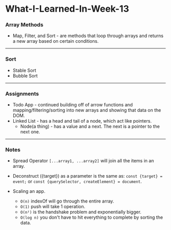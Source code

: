 # What-I-Learned-In-Week-13
### Array Methods
* Map, Filter, and Sort - are methods that loop through arrays and returns a new array based on certain conditions.

---
### Sort
* Stable Sort
* Bubble Sort

---
### Assignments
* Todo App - continued building off of arrow functions and mapping/filtering/sorting into new arrays and showing that data on the DOM.
* Linked List - has a head and tail of a node, which act like pointers.
  *  Node(a thing) - has a value and a next. The next is a pointer to the next one.

---
### Notes
* Spread Operator `[...array1, ...array2]` will join all the items in an array.
* Deconstruct ({target}) as a parameter is the same as: `const {target} = event;` or `const {querySelector, createElement} = document`.

* Scaling an app.
  * `O(n)` indexOf will go through the entire array.
  * `O(1)` push will take 1 operation. 
  * `O(n²)` is the handshake problem and exponentially bigger.
  * `O(log n)` you don't have to hit everything to complete by sorting the data.
